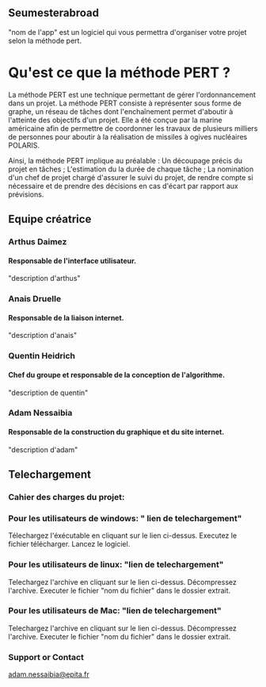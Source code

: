 ## Seumesterabroad

"nom de l'app" est un logiciel qui vous permettra d'organiser votre projet selon la méthode pert.

# Qu'est ce que la méthode PERT ?
La méthode PERT est une technique permettant de gérer l'ordonnancement dans un projet. La méthode PERT consiste à représenter sous forme de graphe, un réseau de tâches dont l'enchaînement permet d'aboutir à l'atteinte des objectifs d'un projet.
Elle a été conçue par la marine américaine afin de permettre de coordonner les travaux de plusieurs milliers de personnes pour aboutir à la réalisation de missiles à ogives nucléaires POLARIS.

Ainsi, la méthode PERT implique au préalable :
Un découpage précis du projet en tâches ;
L'estimation du la durée de chaque tâche ;
La nomination d'un chef de projet chargé d'assurer le suivi du projet, de rendre compte si nécessaire et de prendre des décisions en cas d'écart par rapport aux prévisions.


## Equipe créatrice
### Arthus Daimez
#### Responsable de l'interface utilisateur. 
"description d'arthus"
### Anais Druelle
#### Responsable de la liaison internet. 
"description d'anais"
### Quentin Heidrich
#### Chef du groupe et responsable de la conception de l'algorithme.
"description de quentin"
### Adam Nessaibia
#### Responsable de la construction du graphique et du site internet. 
"description d'adam"

## Telechargement
### Cahier des charges du projet: 
### Pour les utilisateurs de windows: " lien de telechargement"
Télechargez l'éxécutable en cliquant sur le lien ci-dessus. Executez le fichier télécharger. Lancez le logiciel.

### Pour les utilisateurs de linux: "lien de telechargement"
Telechargez l'archive en cliquant sur le lien ci-dessus. Décompressez l'archive. Executer le fichier "nom du fichier" dans le dossier extrait.

### Pour les utilisateurs de Mac: "lien de telechargement"
Telechargez l'archive en cliquant sur le lien ci-dessus. Décompressez l'archive. Executer le fichier "nom du fichier" dans le dossier extrait.

### Support or Contact
adam.nessaibia@epita.fr
